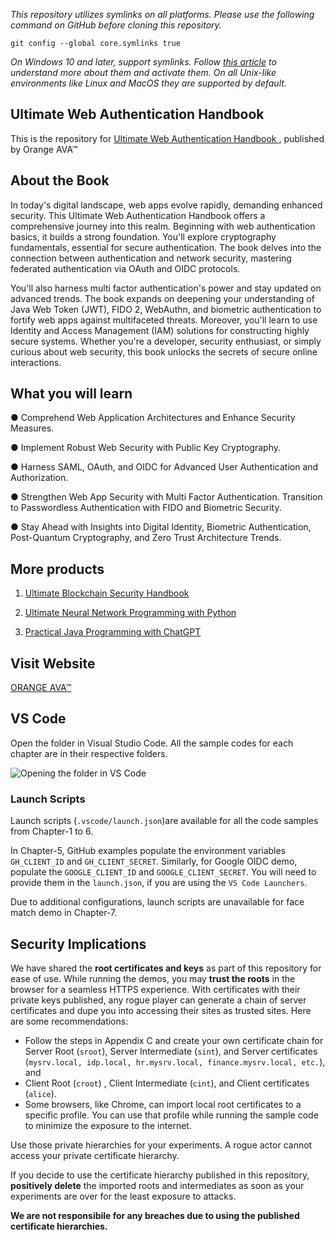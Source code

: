 *This repository utilizes symlinks on all platforms. Please use the following command on GitHub before cloning this repository.*

`git config --global core.symlinks true`

*On Windows 10 and later, support symlinks. Follow [this article](https://blogs.windows.com/windowsdeveloper/2016/12/02/symlinks-windows-10/) to understand more about them and activate them. On all Unix-like environments like Linux and MacOS they are supported by default.*

## Ultimate Web Authentication Handbook
This is the repository for [Ultimate Web Authentication Handbook
](https://orangeava.com/products/ultimate-web-authentication-handbook), published by Orange AVA™

## About the Book
In today's digital landscape, web apps evolve rapidly, demanding enhanced security. This Ultimate Web Authentication Handbook offers a comprehensive journey into this realm. Beginning with web authentication basics, it builds a strong foundation. You'll explore cryptography fundamentals, essential for secure authentication. The book delves into the connection between authentication and network security, mastering federated authentication via OAuth and OIDC protocols. 

You'll also harness multi factor authentication's power and stay updated on advanced trends. The book expands on deepening your understanding of Java Web Token (JWT), FIDO 2, WebAuthn, and biometric authentication to fortify web apps against multifaceted threats. Moreover, you'll learn to use Identity and Access Management (IAM) solutions for constructing highly secure systems. Whether you're a developer, security enthusiast, or simply curious about web security, this book unlocks the secrets of secure online interactions.

## What you will learn

● Comprehend Web Application Architectures and Enhance Security Measures. 

● Implement Robust Web Security with Public Key Cryptography. 

● Harness SAML, OAuth, and OIDC for Advanced User Authentication and Authorization. 

● Strengthen Web App Security with Multi Factor Authentication. Transition to Passwordless Authentication with FIDO and Biometric Security. 

● Stay Ahead with Insights into Digital Identity, Biometric Authentication, Post-Quantum Cryptography, and Zero Trust Architecture Trends.


## More products
1. [Ultimate Blockchain Security Handbook](https://orangeava.com/products/ultimate-blockchain-security-handbook?pr_prod_strat=use_description&pr_rec_id=2c5398f59&pr_rec_pid=8070704234714&pr_ref_pid=8091329954010&pr_seq=uniform)

2. [Ultimate Neural Network Programming with Python](https://orangeava.com/products/ultimate-neural-network-programming-with-python?_pos=1&_sid=a96e61c00&_ss=r)

3. [Practical Java Programming with ChatGPT](https://orangeava.com/products/practical-java-programming-with-chatgpt?_pos=2&_sid=a96e61c00&_ss=r)

## Visit Website 
[ORANGE AVA™](https://orangeava.com)

## VS Code 

Open the folder in Visual Studio Code. All the sample codes for each chapter are
in their respective folders. 

![Opening the folder in VS Code](vscode.gif)

### Launch Scripts

Launch scripts (`.vscode/launch.json`)are available for all the code samples 
from Chapter-1 to 6. 

In Chapter-5, GitHub examples populate the environment variables
 `GH_CLIENT_ID` and `GH_CLIENT_SECRET`.
Similarly, for Google OIDC demo, populate the `GOOGLE_CLIENT_ID` and 
`GOOGLE_CLIENT_SECRET`. You will need to provide them in the `launch.json`, if 
you are using the `VS Code Launchers`.

Due to additional configurations, launch scripts are unavailable for 
face match demo in Chapter-7.

## Security Implications

We have shared the __root certificates and keys__ as part of this repository for 
ease of use. While running the demos, you may __trust the roots__ in the browser 
for a seamless HTTPS experience. With certificates with their private keys 
published, any rogue player can generate a chain of server certificates and dupe
you into accessing their sites as trusted sites. Here are some recommendations:
- Follow the steps in Appendix C and create your own certificate chain for
Server Root (`sroot`), Server Intermediate (`sint`), and Server certificates 
(`mysrv.local, idp.local, hr.mysrv.local, finance.mysrv.local, etc.`), and
- Client Root (`croot`) , Client Intermediate (`cint`), and Client certificates 
  (`alice`).
- Some browsers, like Chrome, can import local root certificates to a specific 
  profile. You can use that profile while running the sample code to minimize 
  the exposure to the internet. 

Use those private hierarchies for your experiments. A rogue actor cannot access 
your private certificate hierarchy. 

If you decide to use the certificate hierarchy published in this repository, 
__positively delete__ the imported roots and intermediates as soon as your 
experiments are over for the least exposure to attacks. 

__We are not responsibile for any breaches due to using the published certificate hierarchies.__ 

